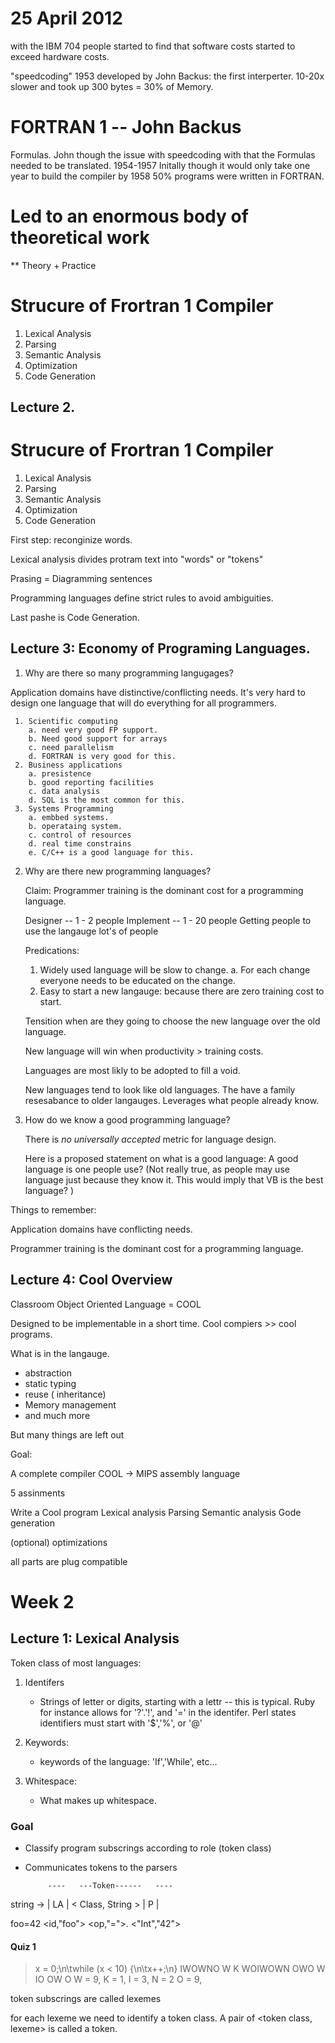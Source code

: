 25 April 2012
============

with the IBM 704 people started to find that software costs started to exceed hardware costs.

"speedcoding" 1953 developed by John Backus: the first interperter.
10-20x slower and took up 300 bytes = 30% of Memory.

# FORTRAN 1 -- John Backus
  Formulas. John though the issue with speedcoding with that the Formulas needed to be translated.
  1954-1957
  Initally though it would only take one year to build the compiler
  by 1958 50% programs were written in FORTRAN.
   # Led to an enormous body of theoretical work
   ** Theory + Practice


# Strucure of Frortran 1 Compiler
  1. Lexical Analysis
  2. Parsing
  3. Semantic Analysis
  4. Optimization
  5. Code Generation


Lecture 2.
---------


# Strucure of Frortran 1 Compiler
  1. Lexical Analysis
  2. Parsing
  3. Semantic Analysis
  4. Optimization
  5. Code Generation

First step: reconginize words.


Lexical analysis divides protram text into "words" or "tokens"

Prasing = Diagramming sentences

Programming languages define strict rules to avoid ambiguities.

Last pashe is Code Generation.


Lecture 3: Economy of Programing Languages.
-------------------------------------------

1. Why are there so many programming langugages?

  Application domains have distinctive/conflicting needs.
  It's very hard to design one language that will do everything for all programmers.

     1. Scientific computing
        a. need very good FP support.
        b. Need good support for arrays
        c. need parallelism
        d. FORTRAN is very good for this.
     2. Business applications
        a. presistence
        b. good reporting facilities
        c. data analysis
        d. SQL is the most common for this.
     3. Systems Programming
        a. embbed systems.
        b. operataing system.
        c. control of resources
        d. real time constrains
        e. C/C++ is a good language for this. 


2. Why are there new programming languages?

   Claim: Programmer training is the dominant cost for a programming language.

     Designer -- 1 - 2 people
     Implement -- 1 - 20 people
     Getting people to use the langauge lot's of people

   Predications:

      1. Widely used language will be slow to change.
         a. For each change everyone needs to be educated on the change.
      2. Easy to start a new langauge: because there are zero training cost to start.

      Tensition when are they going to choose the new language over the old language.

      New language will win when productivity > training costs.

      Languages are most likly to be adopted to fill a void.

      New languages tend to look like old languages. The have a family resesabance to older langauges. Leverages what people already know.


3. How do we know a good programming language?

     There is _no_ *universally accepted* metric for language design.

     Here is a proposed statement on what is a good language: A good language is one people use? (Not really true, as people may use language just because they know it. This would imply that VB is the best language? )


Things to remember:

   Application domains have conflicting needs.

   Programmer training is the dominant cost for a programming language.


Lecture 4: Cool Overview
-------------------------

Classroom Object Oriented Language = COOL

Designed to be implementable in a short time. Cool compiers >> cool programs.

What is in the langauge.

   * abstraction
   * static typing
   * reuse ( inheritance)
   * Memory management
   * and much more

But many things are left out

Goal:

A complete compiler
   COOL -> MIPS assembly language

5 assinments 

  Write a Cool program
  Lexical analysis
  Parsing
  Semantic analysis
  Gode generation

  (optional) optimizations

  all parts are plug compatible
    


# Week 2

## Lecture 1: Lexical Analysis

Token class of most languages:

1. Identifers
    - Strings of letter or digits, starting with a lettr -- this is typical. Ruby for instance allows for '?'.'!', and '=' in the identifer. Perl states identifiers must start with '$','%', or '@'

2. Keywords:
    - keywords of the language: 'If','While', etc...
3. Whitespace:
    - What makes up whitespace.


### Goal

  *  Classify program subscrings according to role (token class)
  *  Communicates tokens to the parsers

              ----   ---Token------   ---- 
  string ->  | LA | < Class, String > | P |

  foo=42   <id,"foo"> <op,"=">. <"Int","42">



#### Quiz 1

> x = 0;\n\twhile (x < 10) {\n\tx++;\n}
> IWOWNO  W   K  WOIWOWN OWO  W IO OW O
W = 9, 
K = 1,
I = 3, 
N = 2
O = 9, 


token subscrings are called lexemes

for each lexeme we need to identify a token class. A pair of <token class, lexeme> is called a token.







